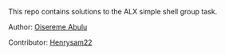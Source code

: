 This repo contains solutions to the ALX simple shell group task.


Author: [Oisereme Abulu](https://github.com/DevOse)


Contributor: [Henrysam22](https://github.com/Henrysam22)

